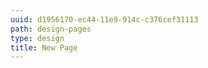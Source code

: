 ```yaml
---
uuid: d1956170-ec44-11e9-914c-c376cef31113
path: design-pages
type: design
title: New Page
---
```


